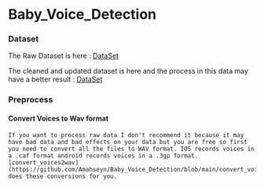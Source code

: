 # Baby_Voice_Detection

### Dataset 

  The Raw Dataset is here : [DataSet](https://github.com/gveres/donateacry-corpus/tree/master) 

  The cleaned and updated dataset is here and the process in this data may have a better result : [DataSet](https://github.com/martha92/babycry)

### Preprocess

  #### Convert Voices to Wav format

    If you want to process raw data I don't recommend it because it may have bad data and bad effects on your data but you are free so first you need to convert all the files to WAV format. IOS records voices in a .caf format android records voices in a .3gp format. [convert_voices2wav](https://github.com/Amahseyn/Baby_Voice_Detection/blob/main/convert_voices2wav.py) does these conversions for you.
